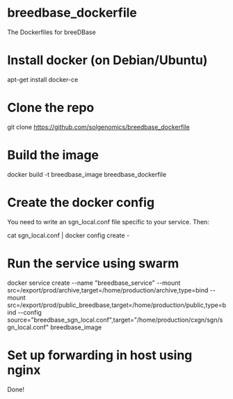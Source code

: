 # breedbase_dockerfile
The Dockerfiles for breeDBase

# Install docker (on Debian/Ubuntu)

apt-get install docker-ce

# Clone the repo

git clone https://github.com/solgenomics/breedbase_dockerfile

# Build the image

docker build -t breedbase_image breedbase_dockerfile

# Create the docker config

You need to write an sgn_local.conf file specific to your service. Then:

cat sgn_local.conf | docker config create -

# Run the service using swarm

docker service create --name "breedbase_service" --mount src=/export/prod/archive,target=/home/production/archive,type=bind --mount src=/export/prod/public_breedbase,target=/home/production/public,type=bind --config source="breedbase_sgn_local.conf",target="/home/production/cxgn/sgn/sgn_local.conf"  breedbase_image

# Set up forwarding in host using nginx

Done!

